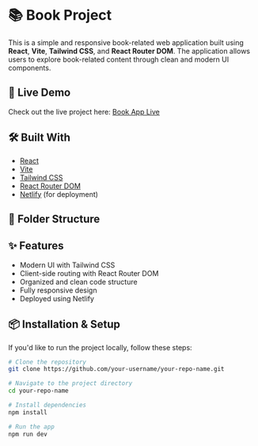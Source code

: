 # 📚 Book Project

This is a simple and responsive book-related web application built using **React**, **Vite**, **Tailwind CSS**, and **React Router DOM**. The application allows users to explore book-related content through clean and modern UI components.

## 🚀 Live Demo

Check out the live project here: [Book App Live](https://glittery-horse-771d04.netlify.app/)

## 🛠️ Built With

- [React](https://reactjs.org/)
- [Vite](https://vitejs.dev/)
- [Tailwind CSS](https://tailwindcss.com/)
- [React Router DOM](https://reactrouter.com/en/main)
- [Netlify](https://www.netlify.com/) (for deployment)

## 📁 Folder Structure


## ✨ Features

- Modern UI with Tailwind CSS
- Client-side routing with React Router DOM
- Organized and clean code structure
- Fully responsive design
- Deployed using Netlify





## 📦 Installation & Setup

If you'd like to run the project locally, follow these steps:

```bash
# Clone the repository
git clone https://github.com/your-username/your-repo-name.git

# Navigate to the project directory
cd your-repo-name

# Install dependencies
npm install

# Run the app
npm run dev
